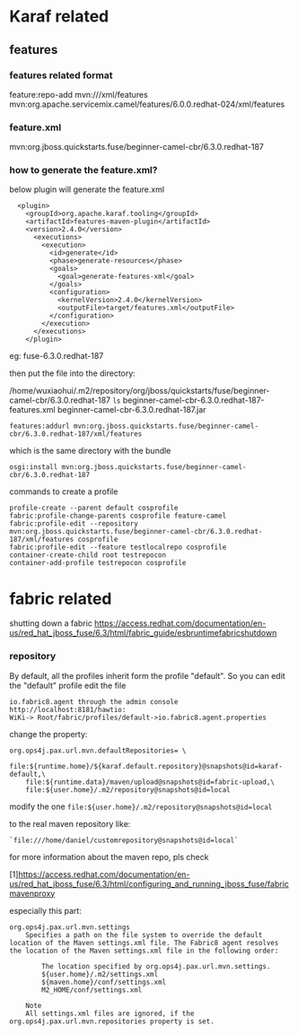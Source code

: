 
# Karaf related 

## features


### features related format
feature:repo-add mvn:<groupId>/<artifactId>/<version>/xml/features
mvn:org.apache.servicemix.camel/features/6.0.0.redhat-024/xml/features

### feature.xml
<?xml version='1.0' encoding='UTF-8'?>
<features xmlns="http://karaf.apache.org/xmlns/features/v1.0.0" name="testlocalrepo-6.3.0.redhat-187">
    <feature name="testlocalrepo" version="1.0">
        <bundle>mvn:org.jboss.quickstarts.fuse/beginner-camel-cbr/6.3.0.redhat-187</bundle>
    </feature>
</features>

### how to generate the feature.xml?
below plugin will generate the feature.xml 

      <plugin>
        <groupId>org.apache.karaf.tooling</groupId>
        <artifactId>features-maven-plugin</artifactId>
        <version>2.4.0</version>
          <executions>
            <execution>
              <id>generate</id>
              <phase>generate-resources</phase>
              <goals>
                <goal>generate-features-xml</goal>
              </goals>
              <configuration>
                <kernelVersion>2.4.0</kernelVersion>
                <outputFile>target/features.xml</outputFile>
              </configuration>
            </execution>
          </executions>
        </plugin>


eg:
fuse-6.3.0.redhat-187

then put the file into the directory:

/home/wuxiaohui/.m2/repository/org/jboss/quickstarts/fuse/beginner-camel-cbr/6.3.0.redhat-187
`ls`
beginner-camel-cbr-6.3.0.redhat-187-features.xml
beginner-camel-cbr-6.3.0.redhat-187.jar

`features:addurl mvn:org.jboss.quickstarts.fuse/beginner-camel-cbr/6.3.0.redhat-187/xml/features`

which is the same directory with the bundle

`osgi:install mvn:org.jboss.quickstarts.fuse/beginner-camel-cbr/6.3.0.redhat-187`

commands to create a profile
```
profile-create --parent default cosprofile
fabric:profile-change-parents cosprofile feature-camel
fabric:profile-edit --repository  mvn:org.jboss.quickstarts.fuse/beginner-camel-cbr/6.3.0.redhat-187/xml/features cosprofile
fabric:profile-edit --feature testlocalrepo cosprofile
container-create-child root testrepocon
container-add-profile testrepocon cosprofile
```

# fabric related
shutting down a fabric
https://access.redhat.com/documentation/en-us/red_hat_jboss_fuse/6.3/html/fabric_guide/esbruntimefabricshutdown

### repository
By default, all the profiles inherit form the profile "default". So  you can edit the "default" profile
edit the file
```
io.fabric8.agent through the admin console http://localhost:8181/hawtio: 
WiKi-> Root/fabric/profiles/default->io.fabric8.agent.properties
```

change the property:
```
org.ops4j.pax.url.mvn.defaultRepositories= \
    file:${runtime.home}/${karaf.default.repository}@snapshots@id=karaf-default,\
    file:${runtime.data}/maven/upload@snapshots@id=fabric-upload,\
    file:${user.home}/.m2/repository@snapshots@id=local
```

modify the one 
 `file:${user.home}/.m2/repository@snapshots@id=local`

to the real maven repository like:

    `file:///home/daniel/customrepository@snapshots@id=local`

for more information about the maven repo, pls check 

[1]https://access.redhat.com/documentation/en-us/red_hat_jboss_fuse/6.3/html/configuring_and_running_jboss_fuse/fabricmavenproxy


especially this part: 

```
org.ops4j.pax.url.mvn.settings
    Specifies a path on the file system to override the default location of the Maven settings.xml file. The Fabric8 agent resolves the location of the Maven settings.xml file in the following order:

        The location specified by org.ops4j.pax.url.mvn.settings.
        ${user.home}/.m2/settings.xml
        ${maven.home}/conf/settings.xml
        M2_HOME/conf/settings.xml 

    Note
    All settings.xml files are ignored, if the org.ops4j.pax.url.mvn.repositories property is set.
```
